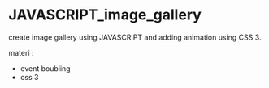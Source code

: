 # JAVASCRIPT_image_gallery
create image gallery using JAVASCRIPT and adding animation using CSS 3.

materi :
- event boubling
- css 3
